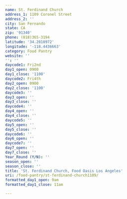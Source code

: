 ```yaml
---
name: St. Ferdinand Church
address_1: 1109 Coronel Street
address_2: ''
city: San Fernando
state: CA
zip: '91340'
phone: (818)365-3194
latitude: '34.2818972'
longitude: '-118.4436663'
category: Food Pantry
website: ''
'': ''
daycode1: Fri2nd
day1_open: 0900
day1_close: '1100'
daycode2: Fri4th
day2_open: 0900
day2_close: '1100'
daycode3: ''
day3_open: ''
day3_close: ''
daycode4: ''
day4_open: ''
day4_close: ''
daycode5: ''
day5_open: ''
day5_close: ''
daycode6: ''
day6_open: ''
daycode7: ''
day7_open: ''
day7_close: ''
Year_Round (Y/N): ''
season_open: ''
season_close: ''
title: 'St. Ferdinand Church, Food Oasis Los Angeles'
uri: /food-pantry/st-ferdinand-church1109/
formatted_day1_open: 9am
formatted_day1_close: 11am

---
```

